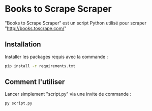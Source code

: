 # Books to Scrape Scraper

"Books to Scrape Scraper" est un script Python utilisé pour scraper "http://books.toscrape.com/"

## Installation

Installer les packages requis avec la commande :

```bash
pip install -r requirements.txt
```

## Comment l'utiliser

Lancer simplement "script.py" via une invite de commande :
```python
py script.py
```
